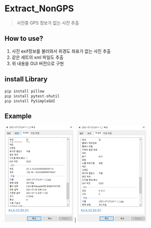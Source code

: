 # Extract_NonGPS
> 사진중 GPS 정보가 없는 사진 추출

## How to use?
1. 사진 exif정보를 불러와서 위경도 좌표가 없는 사진 추출
2. 같은 세트의 xml 파일도 추출
3. 위 내용을 GUI 버전으로 구현

## install Library
```
pip install pillow
pip install pytest-shutil
pip install PySimpleGUI
```
## Example
![GPS](Example_image/GPS.png) | ![NonGPS](Example_image/NonGPS.png)

